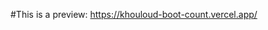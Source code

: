 #This  is a preview:
<a href ="https://khouloud-boot-count.vercel.app/" target ="_blank">https://khouloud-boot-count.vercel.app/</a>